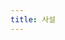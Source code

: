 ```yaml
---
title: 사설
---
```


<div id="postings"></div>

<script>
    function animate_post(event)
    {
        let obj = event.target;
        if(event.type=="onmouseover")
        {
            obj.h1.ani_type = "color(font:#001253)";
        }
        else
        {
            obj.h1.ani_type = "color(font:black)";
        }
    }
    
    function add_posting(url, image, title, des)
    {
        let main = document.getElementById('postings');

        console.log(url+" "+image+" "+title+" "+des);
        let obj = document.createElement('div');
        obj.setAttribute('class', 'posting');
        obj.setAttribute('onmouseover', 'animate_post(event)');
        obj.setAttribute('onmouseout', 'animate_post(event)');
        let url_ = "https://giana-blog.netlify.app/" + url + "/";

        let div = document.createElement('div');
        let preimage = document.createElement('img');
        preimage.setAttribute('class', 'preimg');
        
        preimage.setAttribute('src', "https://giana-blog.netlify.app/assets/"+image);
        obj.appendChild(preimage);

        div.setAttribute('class', 'post-body');
        let a = document.createElement('a');
        let h1 = document.createElement('h1');
        a.setAttribute('href', url_);
        a.setAttribute('class', "post-title");
        a.innerText = title;
        h1.appendChild(a);
        div.appendChild(h1);
        let span = document.createElement('span');
        span.innerText = des;
        div.appendChild(span);
        obj.appendChild(div);
        main.appendChild(obj);
    }

    add_posting('왜-나는-바로-취업-전선에-뛰어들었는가' , 'interview.jpg', '왜 나는 바로 취업 전선에 뛰어들었나', '실제 사람들은 어떻게 일하는지 알고 싶었다.');
</script>
    


<style>
    .post-body
    {
        display:inline-block;
    }
    .posting
    {
        display: flex;
        justify-content: flex-start;
        padding: 1em 1em;
    }
    .preimg
    {
        width: 13em;
        height: 13em;
        border-radius: 10px;
        padding-right: 3em;
        margin: 0em 0em;
    }
    h1
    {
        padding-bottom: 1.5em;
    }
</style>